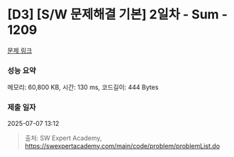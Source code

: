 # [D3] [S/W 문제해결 기본] 2일차 - Sum - 1209 

[문제 링크](https://swexpertacademy.com/main/code/problem/problemDetail.do?contestProbId=AV13_BWKACUCFAYh) 

### 성능 요약

메모리: 60,800 KB, 시간: 130 ms, 코드길이: 444 Bytes

### 제출 일자

2025-07-07 13:12



> 출처: SW Expert Academy, https://swexpertacademy.com/main/code/problem/problemList.do